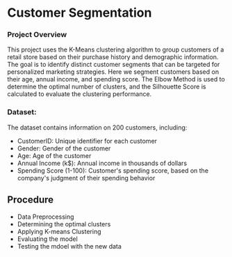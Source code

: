 # Customer Segmentation

### Project Overview
This project uses the K-Means clustering algorithm to group customers of a retail store based on their purchase history and demographic information. The goal is to identify distinct customer segments that can be targeted for personalized marketing strategies. Here we segment customers based on their age, annual income, and spending score. The Elbow Method is used to determine the optimal number of clusters, and the Silhouette Score is calculated to evaluate the clustering performance.

### Dataset: 
The dataset contains information on 200 customers, including:

* CustomerID: Unique identifier for each customer
* Gender: Gender of the customer
* Age: Age of the customer
* Annual Income (k$): Annual income in thousands of dollars
* Spending Score (1-100): Customer's spending score, based on the company's judgment of their spending behavior

## Procedure
* Data Preprocessing
* Determining the optimal clusters
* Applying K-means Clustering
* Evaluating the model
* Testing the mdoel with the new data
